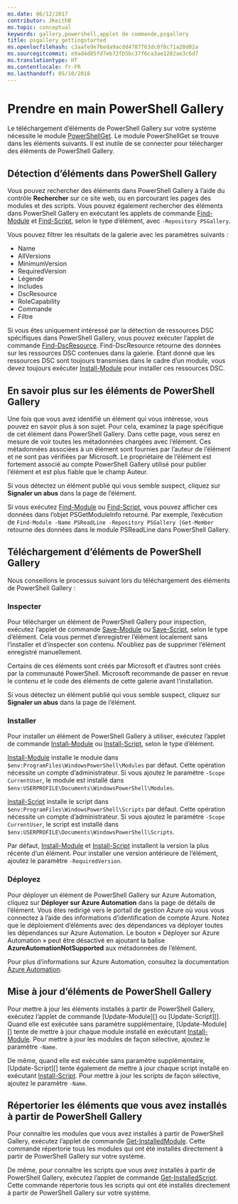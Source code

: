 ```yaml
---
ms.date: 06/12/2017
contributor: JKeithB
ms.topic: conceptual
keywords: gallery,powershell,applet de commande,psgallery
title: psgallery_gettingstarted
ms.openlocfilehash: c3aafe9e76eda9acdd4787f63dc0f8c71a20d02a
ms.sourcegitcommit: e9ad4d85fd7eb72fb5bc37f6ca3ae1282ae3c6d7
ms.translationtype: HT
ms.contentlocale: fr-FR
ms.lasthandoff: 05/10/2018
---
```

# <a name="get-started-with-the-powershell-gallery"></a>Prendre en main PowerShell Gallery

Le téléchargement d’éléments de PowerShell Gallery sur votre système nécessite le module [PowerShellGet](/powershell/module/powershellget). Le module PowerShellGet se trouve dans les éléments suivants. Il est inutile de se connecter pour télécharger des éléments de PowerShell Gallery.

## <a name="discovering-items-from-the-powershell-gallery"></a>Détection d’éléments dans PowerShell Gallery

Vous pouvez rechercher des éléments dans PowerShell Gallery à l’aide du contrôle **Rechercher** sur ce site web, ou en parcourant les pages des modules et des scripts. Vous pouvez également rechercher des éléments dans PowerShell Gallery en exécutant les applets de commande [Find-Module][] et [Find-Script][], selon le type d’élément, avec `-Repository PSGallery`.

Vous pouvez filtrer les résultats de la galerie avec les paramètres suivants :

- Name
- AllVersions
- MinimumVersion
- RequiredVersion
- Légende
- Includes
- DscResource
- RoleCapability
- Commande
- Filtre

Si vous êtes uniquement intéressé par la détection de ressources DSC spécifiques dans PowerShell Gallery, vous pouvez exécuter l’applet de commande [Find-DscResource]. Find-DscResource retourne des données sur les ressources DSC contenues dans la galerie.
Étant donné que les ressources DSC sont toujours transmises dans le cadre d’un module, vous devez toujours exécuter [Install-Module][] pour installer ces ressources DSC.

## <a name="learning-about-items-in-the-powershell-gallery"></a>En savoir plus sur les éléments de PowerShell Gallery

Une fois que vous avez identifié un élément qui vous intéresse, vous pouvez en savoir plus à son sujet. Pour cela, examinez la page spécifique de cet élément dans PowerShell Gallery. Dans cette page, vous serez en mesure de voir toutes les métadonnées chargées avec l’élément. Ces métadonnées associées à un élément sont fournies par l’auteur de l’élément et ne sont pas vérifiées par Microsoft. Le propriétaire de l’élément est fortement associé au compte PowerShell Gallery utilisé pour publier l’élément et est plus fiable que le champ Auteur.

Si vous détectez un élément publié qui vous semble suspect, cliquez sur **Signaler un abus** dans la page de l’élément.

Si vous exécutez [Find-Module][] ou [Find-Script][], vous pouvez afficher ces données dans l’objet PSGetModuleInfo retourné. Par exemple, l’exécution de `Find-Module -Name PSReadLine -Repository PSGallery |Get-Member` retourne des données dans le module PSReadLine dans PowerShell Gallery.

## <a name="downloading-items-from-the-powershell-gallery"></a>Téléchargement d’éléments de PowerShell Gallery

Nous conseillons le processus suivant lors du téléchargement des éléments de PowerShell Gallery :

### <a name="inspect"></a>Inspecter

Pour télécharger un élément de PowerShell Gallery pour inspection, exécutez l’applet de commande [Save-Module][] ou [Save-Script][], selon le type d’élément. Cela vous permet d’enregistrer l’élément localement sans l’installer et d’inspecter son contenu. N’oubliez pas de supprimer l’élément enregistré manuellement.

Certains de ces éléments sont créés par Microsoft et d’autres sont créés par la communauté PowerShell.
Microsoft recommande de passer en revue le contenu et le code des éléments de cette galerie avant l’installation.

Si vous détectez un élément publié qui vous semble suspect, cliquez sur **Signaler un abus** dans la page de l’élément.

### <a name="install"></a>Installer

Pour installer un élément de PowerShell Gallery à utiliser, exécutez l’applet de commande [Install-Module][] ou [Install-Script][], selon le type d’élément.

[Install-Module][] installe le module dans `$env:ProgramFiles\WindowsPowerShell\Modules` par défaut.
Cette opération nécessite un compte d’administrateur. Si vous ajoutez le paramètre `-Scope CurrentUser`, le module est installé dans `$env:USERPROFILE\Documents\WindowsPowerShell\Modules`.

[Install-Script][] installe le script dans `$env:ProgramFiles\WindowsPowerShell\Scripts` par défaut.
Cette opération nécessite un compte d’administrateur. Si vous ajoutez le paramètre `-Scope CurrentUser`, le script est installé dans `$env:USERPROFILE\Documents\WindowsPowerShell\Scripts`.

Par défaut, [Install-Module][] et [Install-Script][] installent la version la plus récente d’un élément.
Pour installer une version antérieure de l’élément, ajoutez le paramètre `-RequiredVersion`.

### <a name="deploy"></a>Déployez

Pour déployer un élément de PowerShell Gallery sur Azure Automation, cliquez sur **Déployer sur Azure Automation** dans la page de détails de l’élément. Vous êtes redirigé vers le portail de gestion Azure où vous vous connectez à l’aide des informations d’identification de compte Azure. Notez que le déploiement d’éléments avec des dépendances va déployer toutes les dépendances sur Azure Automation. Le bouton « Déployer sur Azure Automation » peut être désactivé en ajoutant la balise **AzureAutomationNotSupported** aux métadonnées de l’élément.

Pour plus d’informations sur Azure Automation, consultez la documentation [Azure Automation](/azure/automation).

## <a name="updating-items-from-the-powershell-gallery"></a>Mise à jour d’éléments de PowerShell Gallery

Pour mettre à jour les éléments installés à partir de PowerShell Gallery, exécutez l’applet de commande [Update-Module][] ou [Update-Script][]. Quand elle est exécutée sans paramètre supplémentaire, [Update-Module][] tente de mettre à jour chaque module installé en exécutant [Install-Module][]. Pour mettre à jour les modules de façon sélective, ajoutez le paramètre `-Name`.

De même, quand elle est exécutée sans paramètre supplémentaire, [Update-Script][] tente également de mettre à jour chaque script installé en exécutant [Install-Script][]. Pour mettre à jour les scripts de façon sélective, ajoutez le paramètre `-Name`.

## <a name="list-items-that-you-have-installed-from-the-powershell-gallery"></a>Répertorier les éléments que vous avez installés à partir de PowerShell Gallery

Pour connaître les modules que vous avez installés à partir de PowerShell Gallery, exécutez l’applet de commande [Get-InstalledModule][]. Cette commande répertorie tous les modules qui ont été installés directement à partir de PowerShell Gallery sur votre système.

De même, pour connaître les scripts que vous avez installés à partir de PowerShell Gallery, exécutez l’applet de commande [Get-InstalledScript][]. Cette commande répertorie tous les scripts qui ont été installés directement à partir de PowerShell Gallery sur votre système.

[Find-DscResource]: /powershell/module/powershellget/Find-DscResource
[Find-Module]: /powershell/module/powershellget/Find-Module
[Find-Script]: /powershell/module/powershellget/Find-Script
[Get-InstalledModule]: /powershell/module/powershellget/Get-InstalledModule
[Get-InstalledScript]: /powershell/module/powershellget/Get-InstalledScript
[Install-Module]: /powershell/module/powershellget/Install-Module
[Install-Script]: /powershell/module/powershellget/Install-Script
[Publish-Module]: /powershell/module/powershellget/Publish-Module
[Publish-Script]: /powershell/module/powershellget/Publish-Script
[Register-PSRepository]: /powershell/module/powershellget/Register-Repository
[Save-Module]: /powershell/module/powershellget/Save-Module
[Save-Script]: /powershell/module/powershellget/Save-Script